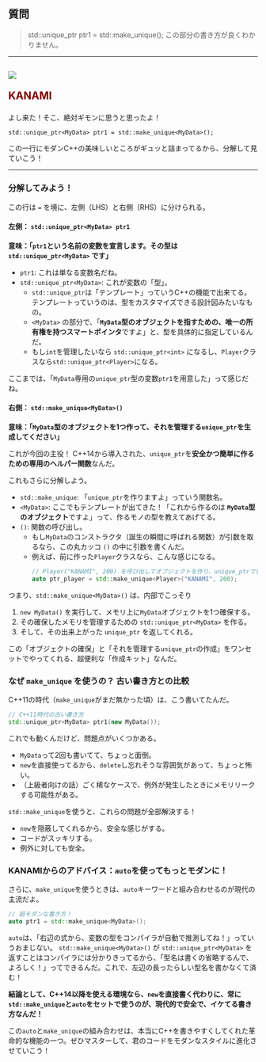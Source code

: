 ## 質問
> std::unique_ptr<MyData> ptr1 = std::make_unique<MyData>();
> この部分の書き方が良くわかりません。

***
<h2><img src="image/KANAMI.png">

<font color="Maroon">KANAMI</font></h2>

よし来た！そこ、絶対ギモンに思うと思ったよ！

`std::unique_ptr<MyData> ptr1 = std::make_unique<MyData>();`

この一行にモダンC++の美味しいところがギュッと詰まってるから、分解して見ていこう！

---

### 分解してみよう！

この行は `=` を境に、左側（LHS）と右側（RHS）に分けられる。

#### 左側： `std::unique_ptr<MyData> ptr1`

**意味：「`ptr1`という名前の変数を宣言します。その型は `std::unique_ptr<MyData>` です」**

* `ptr1`: これは単なる変数名だね。
* `std::unique_ptr<MyData>`: これが変数の「型」。
    * `std::unique_ptr`は「テンプレート」っていうC++の機能で出来てる。テンプレートっていうのは、型をカスタマイズできる設計図みたいなもの。
    * `<MyData>` の部分で、「**`MyData`型のオブジェクトを指すための、唯一の所有権を持つスマートポインタ**ですよ」と、型を具体的に指定しているんだ。
    * もし`int`を管理したいなら `std::unique_ptr<int>` になるし、`Player`クラスなら`std::unique_ptr<Player>`になる。

ここまでは、「`MyData`専用の`unique_ptr`型の変数`ptr1`を用意した」って感じだね。

#### 右側： `std::make_unique<MyData>()`

**意味：「`MyData`型のオブジェクトを1つ作って、それを管理する`unique_ptr`を生成してください」**

これが今回の主役！ C++14から導入された、`unique_ptr`を**安全かつ簡単に作るための専用のヘルパー関数**なんだ。

これもさらに分解しよう。

* `std::make_unique`: 「`unique_ptr`を作りますよ」っていう関数名。
* `<MyData>`: ここでもテンプレートが出てきた！「これから作るのは **`MyData`型のオブジェクト**ですよ」って、作るモノの型を教えてあげてる。
* `()`: 関数の呼び出し。
    * もし`MyData`のコンストラクタ（誕生の瞬間に呼ばれる関数）が引数を取るなら、この丸カッコ `()` の中に引数を書くんだ。
    * 例えば、前に作った`Player`クラスなら、こんな感じになる。
      ```cpp
      // Player("KANAMI", 200) を呼び出してオブジェクトを作り、unique_ptrで管理する
      auto ptr_player = std::make_unique<Player>("KANAMI", 200); 
      ```

つまり、`std::make_unique<MyData>()` は、内部でこっそり
1.  `new MyData()` を実行して、メモリ上に`MyData`オブジェクトを1つ確保する。
2.  その確保したメモリを管理するための `std::unique_ptr<MyData>` を作る。
3.  そして、その出来上がった `unique_ptr` を返してくれる。

この「オブジェクトの確保」と「それを管理する`unique_ptr`の作成」をワンセットでやってくれる、超便利な「作成キット」なんだ。

### なぜ `make_unique` を使うの？ 古い書き方との比較

C++11の時代（`make_unique`がまだ無かった頃）は、こう書いてたんだ。

```cpp
// C++11時代の古い書き方
std::unique_ptr<MyData> ptr1(new MyData());
```

これでも動くんだけど、問題点がいくつかある。
* `MyData`って2回も書いてて、ちょっと面倒。
* `new`を直接使ってるから、`delete`し忘れそうな雰囲気があって、ちょっと怖い。
* （上級者向けの話）ごく稀なケースで、例外が発生したときにメモリリークする可能性がある。

`std::make_unique`を使うと、これらの問題が全部解決する！
* `new`を隠蔽してくれるから、安全な感じがする。
* コードがスッキリする。
* 例外に対しても安全。

### KANAMIからのアドバイス：`auto`を使ってもっとモダンに！

さらに、`make_unique`を使うときは、`auto`キーワードと組み合わせるのが現代の主流だよ。

```cpp
// 超モダンな書き方！
auto ptr1 = std::make_unique<MyData>();
```

`auto`は、「右辺の式から、変数の型をコンパイラが自動で推測してね！」っていうおまじない。
`std::make_unique<MyData>()` が `std::unique_ptr<MyData>` を返すことはコンパイラには分かりきってるから、「型名は書くの省略するんで、よろしく！」ってできるんだ。これで、左辺の長ったらしい型名を書かなくて済む！

**結論として、C++14以降を使える環境なら、`new`を直接書く代わりに、常に`std::make_unique`と`auto`をセットで使うのが、現代的で安全で、イケてる書き方なんだ！**

この`auto`と`make_unique`の組み合わせは、本当にC++を書きやすくしてくれた革命的な機能の一つ。ぜひマスターして、君のコードをモダンなスタイルに進化させていこう！